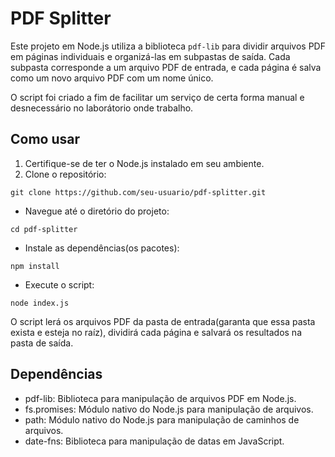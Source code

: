 # PDF Splitter

Este projeto em Node.js utiliza a biblioteca `pdf-lib` para dividir arquivos PDF em páginas individuais e organizá-las em subpastas de saída. Cada subpasta corresponde a um arquivo PDF de entrada, e cada página é salva como um novo arquivo PDF com um nome único.

O script foi criado a fim de facilitar um serviço de certa forma manual e desnecessário no laborátorio onde trabalho.

## Como usar

1. Certifique-se de ter o Node.js instalado em seu ambiente.
2. Clone o repositório:

```
git clone https://github.com/seu-usuario/pdf-splitter.git
```

- Navegue até o diretório do projeto:

```
cd pdf-splitter
```
    
- Instale as dependências(os pacotes):
    
```
npm install
```

- Execute o script:
    
```
node index.js
```

O script lerá os arquivos PDF da pasta de entrada(garanta que essa pasta exista e esteja no raíz), dividirá cada página e salvará os resultados na pasta de saída.

## Dependências

- pdf-lib: Biblioteca para manipulação de arquivos PDF em Node.js.
- fs.promises: Módulo nativo do Node.js para manipulação de arquivos.
- path: Módulo nativo do Node.js para manipulação de caminhos de arquivos.
- date-fns: Biblioteca para manipulação de datas em JavaScript.